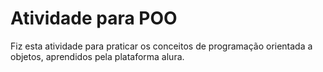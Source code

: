 <h1> Atividade para POO </h1>
<p> Fiz esta atividade para praticar os conceitos de programação orientada a objetos, aprendidos pela plataforma alura.</p>
